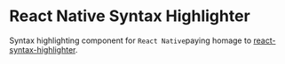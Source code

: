 # React Native Syntax Highlighter

Syntax highlighting component for `React Native`paying homage to [react-syntax-highlighter](https://github.com/conorhastings/react-syntax-highlighter).
